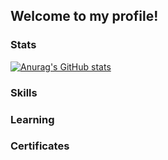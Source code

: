## Welcome to my profile!

### Stats
[![Anurag's GitHub stats](https://github-readme-stats.vercel.app/api?username=Souritz&count_private=true&show_icons=true&theme=blueberry)](https://github.com/anuraghazra/github-readme-stats)

### Skills


### Learning


### Certificates
